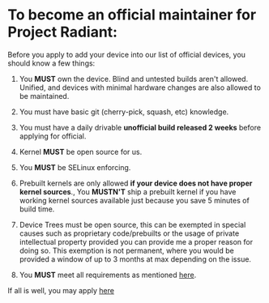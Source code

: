 # To become an official maintainer for Project Radiant:

Before you apply to add your device into our list of official devices, you should know a few things:

1. You **MUST** own the device. Blind and untested builds aren't allowed. Unified, and devices with minimal hardware changes are also allowed to be maintained.

2. You must have basic git (cherry-pick, squash, etc) knowledge.

3. You must have a daily drivable **unofficial build released 2 weeks** before applying for official.

4. Kernel **MUST** be open source for us.

5. You **MUST** be SELinux enforcing.

6.  Prebuilt kernels are only allowed **if your device does not have proper kernel sources**., You **MUSTN'T** ship a prebuilt kernel if you have working kernel sources available just because you save 5 minutes of build time.

7. Device Trees must be open source, this can be exempted in special causes such as proprietary code/prebuilts or the usage of private intellectual property provided you can provide me a proper reason for doing so. This exemption is not permanent, where you would be provided a window of up to 3 months at max depending on the issue.

8. You **MUST** meet all requirements as mentioned [here](requirements.md).

If all is well, you may apply [here](https://github.com/ProjectRadiant/official_devices/issues/new/choose)
